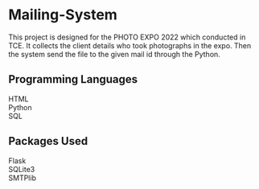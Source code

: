 # Mailing-System

This project is designed for the PHOTO EXPO 2022 which conducted in TCE. It collects the client details who took photographs in the expo. Then the system send the file to the given mail id through the Python. 

## Programming Languages
HTML<br>
Python<br>
SQL

## Packages Used
Flask<br>
SQLite3<br>
SMTPlib
